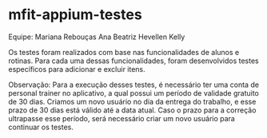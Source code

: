 # mfit-appium-testes

Equipe:
Mariana Rebouças
Ana Beatriz
Hevellen Kelly

Os testes foram realizados com base nas funcionalidades de alunos e rotinas. Para cada uma dessas funcionalidades, foram desenvolvidos testes específicos para adicionar e excluir itens.

Observação: Para a execução desses testes, é necessário ter uma conta de personal trainer no aplicativo, a qual possui um período de validade gratuito de 30 dias. Criamos um novo usuário no dia da entrega do trabalho, e esse prazo de 30 dias está válido até a data atual. Caso o prazo para a correção ultrapasse esse período, será necessário criar um novo usuário para continuar os testes.
